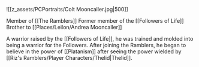 ![[z_assets/PCPortraits/Colt Mooncaller.jpg|500]]

Member of [[The Ramblers]]
Former member of the [[Followers of Life]]
Brother to [[Places/Leilon/Andrea Mooncaller]]

A warrior raised by the [[Followers of Life]], he was trained and molded into being a warrior for the Followers. After joining the Ramblers, he began to believe in the power of [[Platanism]] after seeing the power wielded by [[Riz's Ramblers/Player Characters/Thelid|Thelid]].